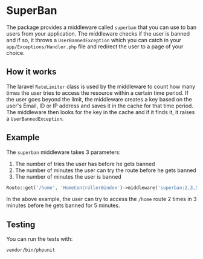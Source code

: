 # SuperBan

The package provides a middleware called `superban` that you can use to ban users from your application. The middleware checks if the user is banned and if so, it throws a `UserBannedException` which you can catch in your `app/Exceptions/Handler.php` file and redirect the user to a page of your choice.

## How it works

The laravel `RateLimiter` class is used by the middleware to count how many times the user tries to access the resource within a certain time period. If the user goes beyond the limit, the middleware creates a key based on the user's Email, ID or IP address and saves it in the cache for that time period. The middleware then looks for the key in the cache and if it finds it, it raises a `UserBannedException`.
## Example

The `superban` middleware takes 3 parameters:

1. The number of tries the user has before he gets banned
2. The number of minutes the user can try the route before he gets banned
3. The number of minutes the user is banned

```php
Route::get('/home', 'HomeController@index')->middleware('superban:2,3,5');
```

In the above example, the user can try to access the `/home` route 2 times in 3 minutes before he gets banned for 5 minutes.


## Testing

You can run the tests with:

```bash
vendor/bin/phpunit
```
